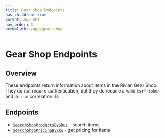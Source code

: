 ```yaml
---
title: Gear Shop Endpoints
has_children: true
parent: App API
nav_order: 3
permalink: /app/gear-shop
---
```


# Gear Shop Endpoints

## Overview

These endpoints return information about items in the Rivian Gear Shop. They do not require authentication, but they do require a valid `csrf-token` and `dc-cid` correlation ID.

## Endpoints

- [`SearchShopProductsBySkus`](/app/gear-shop/search-items) - search items
- [`SearchShopPricingBySku`](/app/gear-shop/pricing) - get pricing for items